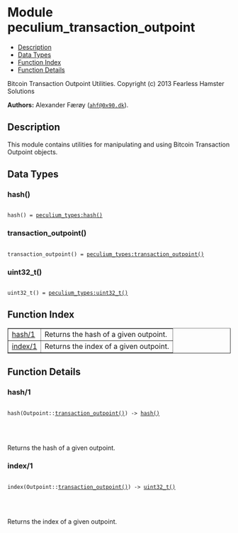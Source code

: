 

# Module peculium_transaction_outpoint #
* [Description](#description)
* [Data Types](#types)
* [Function Index](#index)
* [Function Details](#functions)


Bitcoin Transaction Outpoint Utilities.
Copyright (c)  2013 Fearless Hamster Solutions

__Authors:__ Alexander Færøy ([`ahf@0x90.dk`](mailto:ahf@0x90.dk)).
<a name="description"></a>

## Description ##
   This module contains utilities for manipulating and using Bitcoin
Transaction Outpoint objects.
<a name="types"></a>

## Data Types ##




### <a name="type-hash">hash()</a> ###



<pre><code>
hash() = <a href="peculium_types.md#type-hash">peculium_types:hash()</a>
</code></pre>





### <a name="type-transaction_outpoint">transaction_outpoint()</a> ###



<pre><code>
transaction_outpoint() = <a href="peculium_types.md#type-transaction_outpoint">peculium_types:transaction_outpoint()</a>
</code></pre>





### <a name="type-uint32_t">uint32_t()</a> ###



<pre><code>
uint32_t() = <a href="peculium_types.md#type-uint32_t">peculium_types:uint32_t()</a>
</code></pre>


<a name="index"></a>

## Function Index ##


<table width="100%" border="1" cellspacing="0" cellpadding="2" summary="function index"><tr><td valign="top"><a href="#hash-1">hash/1</a></td><td>Returns the hash of a given outpoint.</td></tr><tr><td valign="top"><a href="#index-1">index/1</a></td><td>Returns the index of a given outpoint.</td></tr></table>


<a name="functions"></a>

## Function Details ##

<a name="hash-1"></a>

### hash/1 ###


<pre><code>
hash(Outpoint::<a href="#type-transaction_outpoint">transaction_outpoint()</a>) -&gt; <a href="#type-hash">hash()</a>
</code></pre>

<br></br>


Returns the hash of a given outpoint.
<a name="index-1"></a>

### index/1 ###


<pre><code>
index(Outpoint::<a href="#type-transaction_outpoint">transaction_outpoint()</a>) -&gt; <a href="#type-uint32_t">uint32_t()</a>
</code></pre>

<br></br>


Returns the index of a given outpoint.
